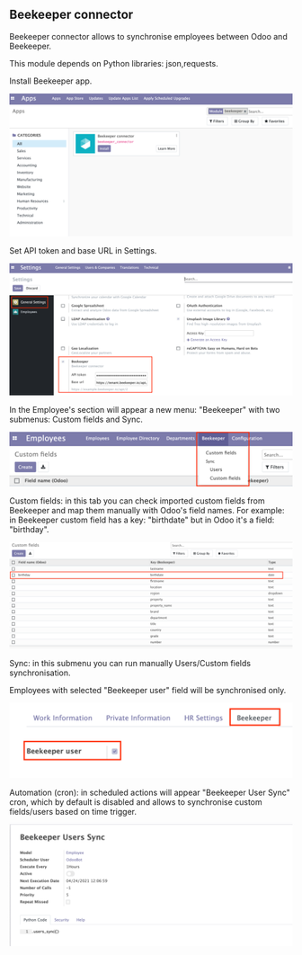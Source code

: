 ## Beekeeper connector

Beekeeper connector allows to synchronise employees between Odoo and Beekeeper.

This module depends on Python libraries: json,requests.

Install Beekeeper app.

![image description](beekeeper_connector/static/description/images/install.png)

Set API token and base URL in Settings.

![image description](beekeeper_connector/static/description/images/settings.png)

In the Employee's section will appear a new menu: "Beekeeper" with two submenus: Custom fields and Sync.

![image description](beekeeper_connector/static/description/images/menu.png)

Custom fields: in this tab you can check imported custom fields from Beekeeper and map them manually with Odoo's field names. For example: in Beekeeper custom field has a key: "birthdate" but in Odoo it's a field: "birthday".

![image description](beekeeper_connector/static/description/images/custom_fields.png)

Sync: in this submenu you can run manually Users/Custom fields synchronisation.

Employees with selected "Beekeeper user" field will be synchronised only.

![image description](beekeeper_connector/static/description/images/bkpr_user.png)

Automation (cron): in scheduled actions will appear "Beekeeper User Sync" cron, which by default is disabled and allows to synchronise custom fields/users based on time trigger.

![image description](beekeeper_connector/static/description/images/cron.png)




